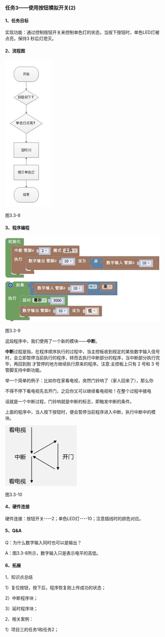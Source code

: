 ### 任务3——使用按钮模拟开关(2)

#### 1、任务目标

实现功能：通过控制按钮开关来控制单色灯的状态，当按下按钮时，单色LED灯被点亮，保持3 秒后灯熄灭。

#### 2、流程图

![img](/assets/image228.jpg)

图3.3-8

#### 3、程序编程

![img](/assets/image230.jpg)

图3.3-9

这段程序中，我们使用了一个新的模块——**中断**。

**中断**过程是指，在程序顺序执行的过程中，当主控板收到规定的某些数字输入信号时，会立即暂停当前执行的程序，转而去执行中断部分的程序，当中断部分执行完毕，再回到刚 才暂停的地方继续执行原来的程序。注意:主控板上只有 2 号和 3 号管脚支持中断功能。

举一个简单的例子：比如你在家看电视，突然门铃响了（家人回来了），那么你

不得不停下看电视先去开门，之后你又可以继续看电视啦！在整个过程中接电

话就是一个中断过程，门铃响就是中断的标志，即触发中断的条件。

上面的程序中，当人按下按钮时，便会暂停当前程序进入中断，执行中断中的模块。

![img](/assets/image232.jpg)

图3.3-10

#### 4、硬件连接

硬件连接：按钮开关----2；单色LED灯----10；注意插线时的颜色对应。

#### 5、Q&A

Q：为什么数字输入同时也可以是输出？

A：图3.3-8所示，数字输入只是表示电平的高低。

#### 6、拓展

1、知识点总结

1）复位按钮，按下后，程序恢复刚上传成功的状态；

2）中断程序块；

3）延时程序块；

2、相关案例：

1）项目三的任务1和任务2；